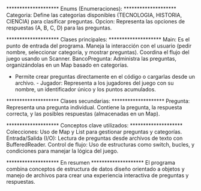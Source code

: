 ******************** Enums (Enumeraciones): ******************** 
Categoria: Define las categorías disponibles (TECNOLOGIA, HISTORIA, CIENCIA) para clasificar preguntas.
Opcion: Representa las opciones de respuestas (A, B, C, D) para las preguntas.

******************** Clases principales: ********************
Main: Es el punto de entrada del programa. Maneja la interacción con el usuario (pedir nombre, seleccionar categoría, y mostrar preguntas). Coordina el flujo del juego usando un Scanner.
BancoPregunta: Administra las preguntas, organizándolas en un Map basado en categorías. 
 - Permite crear preguntas directamente en el código o cargarlas desde un archivo. -
Jugador: Representa a los jugadores del juego con su nombre, un identificador único y los puntos acumulados.

******************** Clases secundarias: ********************
Pregunta: Representa una pregunta individual. Contiene la pregunta, la respuesta correcta, y las posibles respuestas (almacenadas en un Map).

******************** Conceptos clave utilizados: ********************
Colecciones: Uso de Map y List para gestionar preguntas y categorías.
Entrada/Salida (I/O): Lectura de preguntas desde archivos de texto con BufferedReader.
Control de flujo: Uso de estructuras como switch, bucles, y condiciones para manejar la lógica del juego.

******************** En resumen ********************
El programa combina conceptos de estructura de datos 
diseño orientado a objetos y manejo de archivos para crear una experiencia interactiva de preguntas y respuestas. 


